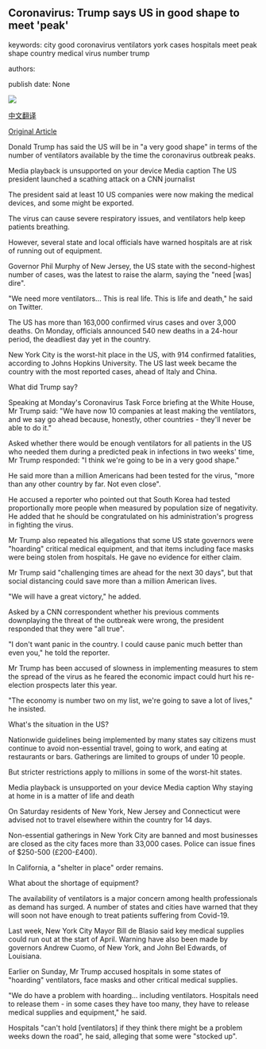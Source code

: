## Coronavirus: Trump says US in good shape to meet 'peak'

keywords: city good coronavirus ventilators york cases hospitals meet peak shape country medical virus number trump

authors: 

publish date: None

![](https://ichef.bbci.co.uk/images/ic/1024x576/p0887171.jpg)

[中文翻译](Coronavirus%3A%20Trump%20says%20US%20in%20good%20shape%20to%20meet%20%27peak%27_zh.md)

[Original Article](https://www.bbc.com/news/world-us-canada-52101321)

Donald Trump has said the US will be in "a very good shape" in terms of the number of ventilators available by the time the coronavirus outbreak peaks.

Media playback is unsupported on your device Media caption The US president launched a scathing attack on a CNN journalist

The president said at least 10 US companies were now making the medical devices, and some might be exported.

The virus can cause severe respiratory issues, and ventilators help keep patients breathing.

However, several state and local officials have warned hospitals are at risk of running out of equipment.

Governor Phil Murphy of New Jersey, the US state with the second-highest number of cases, was the latest to raise the alarm, saying the "need [was] dire".

"We need more ventilators... This is real life. This is life and death," he said on Twitter.

The US has more than 163,000 confirmed virus cases and over 3,000 deaths. On Monday, officials announced 540 new deaths in a 24-hour period, the deadliest day yet in the country.

New York City is the worst-hit place in the US, with 914 confirmed fatalities, according to Johns Hopkins University. The US last week became the country with the most reported cases, ahead of Italy and China.

What did Trump say?

Speaking at Monday's Coronavirus Task Force briefing at the White House, Mr Trump said: "We have now 10 companies at least making the ventilators, and we say go ahead because, honestly, other countries - they'll never be able to do it."

Asked whether there would be enough ventilators for all patients in the US who needed them during a predicted peak in infections in two weeks' time, Mr Trump responded: "I think we're going to be in a very good shape."

He said more than a million Americans had been tested for the virus, "more than any other country by far. Not even close".

He accused a reporter who pointed out that South Korea had tested proportionally more people when measured by population size of negativity. He added that he should be congratulated on his administration's progress in fighting the virus.

Mr Trump also repeated his allegations that some US state governors were "hoarding" critical medical equipment, and that items including face masks were being stolen from hospitals. He gave no evidence for either claim.

Mr Trump said "challenging times are ahead for the next 30 days", but that social distancing could save more than a million American lives.

"We will have a great victory," he added.

Asked by a CNN correspondent whether his previous comments downplaying the threat of the outbreak were wrong, the president responded that they were "all true".

"I don't want panic in the country. I could cause panic much better than even you," he told the reporter.

Mr Trump has been accused of slowness in implementing measures to stem the spread of the virus as he feared the economic impact could hurt his re-election prospects later this year.

"The economy is number two on my list, we're going to save a lot of lives," he insisted.

What's the situation in the US?

Nationwide guidelines being implemented by many states say citizens must continue to avoid non-essential travel, going to work, and eating at restaurants or bars. Gatherings are limited to groups of under 10 people.

But stricter restrictions apply to millions in some of the worst-hit states.

Media playback is unsupported on your device Media caption Why staying at home in is a matter of life and death

On Saturday residents of New York, New Jersey and Connecticut were advised not to travel elsewhere within the country for 14 days.

Non-essential gatherings in New York City are banned and most businesses are closed as the city faces more than 33,000 cases. Police can issue fines of $250-500 (£200-£400).

In California, a "shelter in place" order remains.

What about the shortage of equipment?

The availability of ventilators is a major concern among health professionals as demand has surged. A number of states and cities have warned that they will soon not have enough to treat patients suffering from Covid-19.

Last week, New York City Mayor Bill de Blasio said key medical supplies could run out at the start of April. Warning have also been made by governors Andrew Cuomo, of New York, and John Bel Edwards, of Louisiana.

Earlier on Sunday, Mr Trump accused hospitals in some states of "hoarding" ventilators, face masks and other critical medical supplies.

"We do have a problem with hoarding... including ventilators. Hospitals need to release them - in some cases they have too many, they have to release medical supplies and equipment," he said.

Hospitals "can't hold [ventilators] if they think there might be a problem weeks down the road", he said, alleging that some were "stocked up".